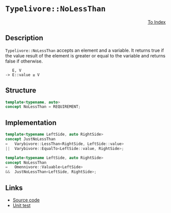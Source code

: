 <!-- Copyright 2024 Feng Mofan
SPDX-License-Identifier: Apache-2.0 -->

# `Typelivore::NoLessThan`

<p style='text-align: right;'><a href="../../concepts.md#typelivore-no-less-than">To Index</a></p>

## Description

`Typelivore::NoLessThan` accepts an element and a variable.
It returns true if the value result of the element is greater or equal to the variable and returns false if otherwise.

<pre><code>   E, V
-> E::value &geq; V</code></pre>

## Structure

```C++
template<typename, auto>
concept NoLessThan = REQUIREMENT;
```

## Implementation

```C++
template<typename LeftSide, auto RightSide>
concept JustNoLessThan
=   Varybivore::LessThan<RightSide, LeftSide::value>
||  Varybivore::EqualTo<LeftSide::value, RightSide>;

template<typename LeftSide, auto RightSide>
concept NoLessThan
=   Omennivore::Valuable<LeftSide>
&&  JustNoLessThan<LeftSide, RightSide>;
```

## Links

- [Source code](../../../../conceptrodon/typelivore/concepts/no_less_than.hpp)
- [Unit test](../../../../tests/unit/concepts/typelivore/no_less_than.test.hpp)
